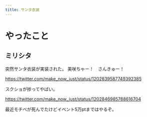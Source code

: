 ```yaml
---
title: サンタ衣装
---
```


# やったこと

## ミリシタ

突然サンタ衣装が実装された。
美咲ちゃー！　さんきゅー！

<https://twitter.com/make_now_just/status/1202839587749392385>

スクショが捗ってやばい。

<https://twitter.com/make_now_just/status/1202846985788616704>

最近モチベが死んでたけどイベント5万ptまではやるぞ。
